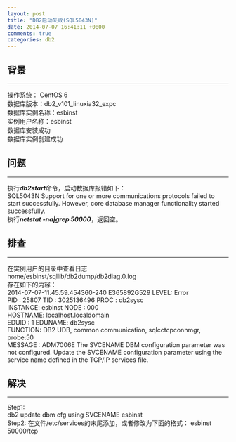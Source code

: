 ```yaml
---
layout: post
title: "DB2启动失败(SQL5043N)"
date: 2014-07-07 16:41:11 +0800
comments: true
categories: db2
---
```

## 背景
***
操作系统：  CentOS 6   
数据库版本：db2_v101_linuxia32_expc   
数据库实例名称：esbinst  
实例用户名称：esbinst   
数据库安装成功   
数据库实例创建成功

## 问题
***
执行***db2start***命令，启动数据库报错如下：  
    SQL5043N  Support for one or more communications protocols failed to start successfully. However, core database manager functionality started successfully.   
执行***netstat -na|grep 50000***，返回空。

## 排查
***
在实例用户的目录中查看日志  
    home/esbinst/sqllib/db2dump/db2diag.0.log  
存在如下的内容：  
    2014-07-07-11.45.59.454360-240 E365892G529          LEVEL: Error  
    PID     : 25807                TID : 3025136496     PROC : db2sysc  
    INSTANCE: esbinst              NODE : 000  
    HOSTNAME: localhost.localdomain  
    EDUID   : 1                    EDUNAME: db2sysc  
    FUNCTION: DB2 UDB, common communication, sqlcctcpconnmgr, probe:50  
    MESSAGE : ADM7006E  The SVCENAME DBM configuration parameter was not configured.  Update the SVCENAME configuration parameter using the service name defined in the TCP/IP services file.  

## 解决
***    
Step1:  
    db2 update dbm cfg using SVCENAME esbinst  
Step2: 在文件/etc/services的末尾添加，或者修改为下面的格式：
    esbinst     50000/tcp  
